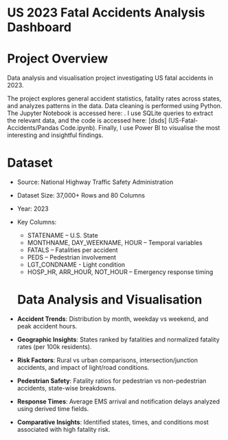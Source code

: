 # US 2023 Fatal Accidents Analysis Dashboard

# Project Overview

Data analysis and visualisation project investigating US fatal accidents in 2023. 

The project explores general accident statistics, fatality rates across states, and analyzes patterns in the data. Data cleaning is performed using Python. The Jupyter Notebook is accessed here: . I use SQLite queries to extract the relevant data, and the code is accessed here: [dsds] (US-Fatal-Accidents/Pandas Code.ipynb). Finally, I use Power BI to visualise the most interesting and insightful findings.


# Dataset
- Source: National Highway Traffic Safety Administration
- Dataset Size: 37,000+ Rows and 80 Columns
- Year: 2023
- Key Columns:
  - STATENAME – U.S. State
  - MONTHNAME, DAY_WEEKNAME, HOUR – Temporal variables
  - FATALS – Fatalities per accident
  - PEDS – Pedestrian involvement
  - LGT_CONDNAME - Light condition
  - HOSP_HR, ARR_HOUR, NOT_HOUR – Emergency response timing
 
  # Data Analysis and Visualisation

- **Accident Trends**: Distribution by month, weekday vs weekend, and peak accident hours.
- **Geographic Insights**: States ranked by fatalities and normalized fatality rates (per 100k residents).
- **Risk Factors**: Rural vs urban comparisons, intersection/junction accidents, and impact of light/road conditions.
- **Pedestrian Safety**: Fatality ratios for pedestrian vs non-pedestrian accidents, state-wise breakdowns.
- **Response Times**: Average EMS arrival and notification delays analyzed using derived time fields.
- **Comparative Insights**: Identified states, times, and conditions most associated with high fatality risk.


